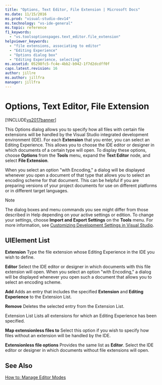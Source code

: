 ```yaml
---
title: "Options, Text Editor, File Extension | Microsoft Docs"
ms.date: 11/15/2016
ms.prod: "visual-studio-dev14"
ms.technology: "vs-ide-general"
ms.topic: reference
f1_keywords:
  - "vs.toolsoptionspages.text_editor.file_extension"
helpviewer_keywords:
  - "file extensions, associating to editor"
  - "Editing Experience"
  - "Options dialog box"
  - "Editing Experience, selecting"
ms.assetid: 05298fc5-fc4e-4bb2-b942-1f7d2dcdff0f
caps.latest.revision: 16
author: jillre
ms.author: jillfra
manager: jillfra
---
```

# Options, Text Editor, File Extension
[!INCLUDE[vs2017banner](../../includes/vs2017banner.md)]

This Options dialog allows you to specify how all files with certain file extensions will be handled by the Visual Studio integrated development environment (IDE). For each **Extension** that you enter, you can select an Editing Experience. This allows you to choose the IDE editor or designer in which documents of a certain type will open. To display these options, choose **Options** from the **Tools** menu, expand the **Text Editor** node, and select **File Extension**.

 When you select an option "with Encoding," a dialog will be displayed whenever you open a document of that type that allows you to select an encoding scheme for that document. This can be helpful if you are preparing versions of your project documents for use on different platforms or in different target languages.

> [!NOTE]
> The dialog boxes and menu commands you see might differ from those described in Help depending on your active settings or edition. To change your settings, choose **Import and Export Settings** on the **Tools** menu. For more information, see [Customizing Development Settings in Visual Studio](https://msdn.microsoft.com/22c4debb-4e31-47a8-8f19-16f328d7dcd3).

## UIElement List
 **Extension**
 Type the file extension whose Editing Experience in the IDE you wish to define.

 **Editor**
 Select the IDE editor or designer in which documents with this file extension will open. When you select an option "with Encoding," a dialog will be displayed whenever you open such a document that allows you to select an encoding scheme.

 **Add**
 Adds an entry that includes the specified **Extension** and **Editing Experience** to the Extension List.

 **Remove**
 Deletes the selected entry from the Extension List.

 Extension List
 Lists all extensions for which an Editing Experience has been specified.

 **Map extensionless files to**
 Select this option if you wish to specify how files without an extension will be handled by the IDE.

 **Extensionless file options**
 Provides the same list as **Editor**. Select the IDE editor or designer in which documents without file extensions will open.

## See Also
 [How to: Manage Editor Modes](../../ide/how-to-manage-editor-modes.md)
